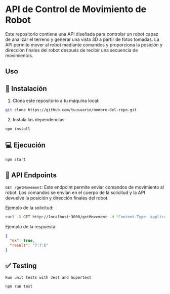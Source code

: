 # API de Control de Movimiento de Robot

Este repositorio contiene una API diseñada para controlar un robot capaz de analizar el terreno y generar una vista 3D a partir de fotos tomadas. La API permite mover al robot mediante comandos y proporciona la posición y dirección finales del robot después de recibir una secuencia de movimientos.

## Uso

## 🚀 Instalación

1. Clona este repositorio a tu máquina local:

```bash
git clone https://github.com/tuusuario/nombre-del-repo.git
```

2. Instala las dependencias:

```bash
npm install
```

## 💻 Ejecución

```bash
npm start
```

## 📡 API Endpoints

`GET /getMovement`: Este endpoint permite enviar comandos de movimiento al robot. Los comandos se envían en el cuerpo de la solicitud y la API devuelve la posición y dirección finales del robot.

Ejemplo de la solicitud:

```bash
curl -X GET http://localhost:3000/getMovement -H "Content-Type: application/json" -d '{"movement": "LMMMRMMRRMMMMML"}'
```

Ejemplo de la respuesta:

```json
{
  "ok": true,
  "result": "7:7:E"
}
```

## ✅ Testing

`Run unit tests with Jest and Supertest`

```bash
npm run test
```
